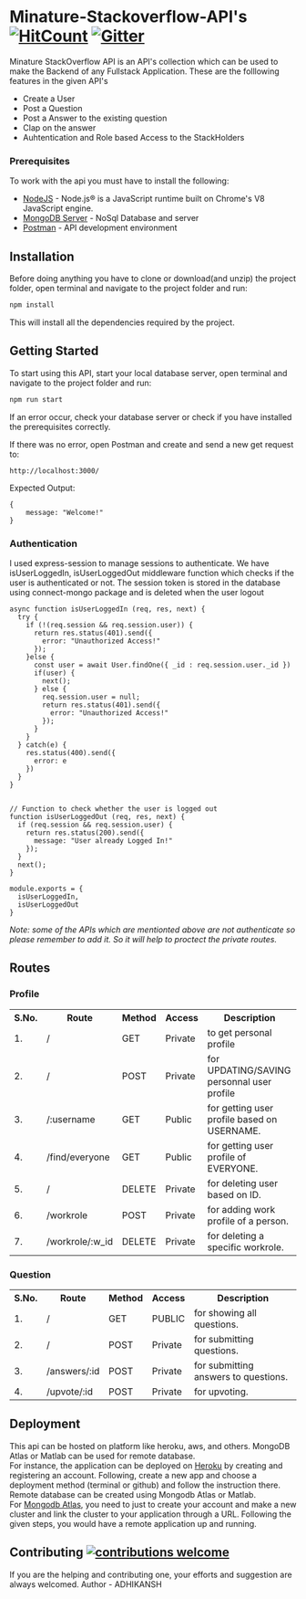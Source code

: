 # Minature-Stackoverflow-API's [![HitCount](http://hits.dwyl.io/HrithikMittal/Minature-Stackoverflow-APIs.svg)](http://hits.dwyl.io/HrithikMittal/Minature-Stackoverflow-APIs) [![Gitter](https://badges.gitter.im/GDTC_Hack-In/P03.svg)](https://gitter.im/GDTC_Hack-In/P03?utm_source=badge&utm_medium=badge&utm_campaign=pr-badge)

Minature StackOverflow API is an API's collection which can be used to make the
Backend of any Fullstack Application. These are the folllowing features in the
given API's

<ul>
  <li>Create a User</li>
  <li>Post a Question</li>
  <li>Post a Answer to the existing question</li>
  <li>Clap on the answer</li>
  <li>Auhtentication and Role based Access to the StackHolders</li>
</ul>

### Prerequisites

To work with the api you must have to install the following:

- [NodeJS](https://nodejs.org/en/download/) - Node.js® is a JavaScript runtime
  built on Chrome's V8 JavaScript engine.
- [MongoDB Server](https://docs.mongodb.com/manual/installation/) - NoSql
  Database and server
- [Postman](https://www.getpostman.com/downloads/) - API development environment

## Installation

Before doing anything you have to clone or download(and unzip) the project
folder, open terminal and navigate to the project folder and run:

```bash
npm install
```

This will install all the dependencies required by the project.

## Getting Started

To start using this API, start your local database server, open terminal and
navigate to the project folder and run:

```bash
npm run start
```

If an error occur, check your database server or check if you have installed the
prerequisites correctly.

If there was no error, open Postman and create and send a new get request to:

```
http://localhost:3000/
```

Expected Output:

```
{
	message: "Welcome!"
}
```

### Authentication

I used express-session to manage sessions to authenticate. We have
isUserLoggedIn, isUserLoggedOut middleware function which checks if the user is
authenticated or not. The session token is stored in the database using
connect-mongo package and is deleted when the user logout<br>

```
async function isUserLoggedIn (req, res, next) {
  try {
    if (!(req.session && req.session.user)) {
      return res.status(401).send({
        error: "Unauthorized Access!"
      });
    }else {
      const user = await User.findOne({ _id : req.session.user._id })
      if(user) {
        next();
      } else {
        req.session.user = null;
        return res.status(401).send({
          error: "Unauthorized Access!"
        });
      }
    }
  } catch(e) {
    res.status(400).send({
      error: e
    })
  }
}


// Function to check whether the user is logged out
function isUserLoggedOut (req, res, next) {
  if (req.session && req.session.user) {
    return res.status(200).send({
      message: "User already Logged In!"
    });
  }
  next();
}

module.exports = {
  isUserLoggedIn,
  isUserLoggedOut
}
```

<i>Note: some of the APIs which are mentionted above are not authenticate so
please remember to add it. So it will help to proctect the private routes.</i>

## Routes

### Profile

<table>
	<tr>
		<th>S.No.</th>
		<th>Route</th>
		<th>Method</th>
		<th>Access</th>
		<th>Description</th>
	</tr>
	<tr>
		<td>1.</td>
		<td>/</td>
		<td>GET</td>
		<td>Private</td>
		<td>to get personal profile</td>
	</tr>
	<tr>
		<td>2.</td>
		<td>/</td>
		<td>POST</td>
		<td>Private</td>
		<td>for UPDATING/SAVING personnal user profile</td>
	</tr>
	<tr>
		<td>3.</td>
		<td>/:username</td>
		<td>GET</td>
		<td>Public</td>
		<td>for getting user profile based on USERNAME.</td>
	</tr>
	<tr>
		<td>4.</td>
		<td>/find/everyone</td>
		<td>GET</td>
		<td>Public</td>
		<td>for getting user profile of EVERYONE.</td>
	</tr>
	<tr>
		<td>5.</td>
		<td>/</td>
		<td>DELETE</td>
		<td>Private</td>
		<td>for deleting user based on ID.</td>
	</tr>
	<tr>
		<td>6.</td>
		<td>/workrole</td>
		<td>POST</td>
		<td>Private</td>
		<td>for adding work profile of a person.</td>
	</tr>
	<tr>
		<td>7.</td>
		<td>/workrole/:w_id</td>
		<td>DELETE</td>
		<td>Private</td>
		<td>for deleting a specific workrole.</td>
	</tr>
	
</table>

### Question

<table>
	<tr>
		<th>S.No.</th>
		<th>Route</th>
		<th>Method</th>
		<th>Access</th>
		<th>Description</th>
	</tr>
	<tr>
		<td>1.</td>
		<td>/</td>
		<td>GET</td>
		<td>PUBLIC</td>
		<td>for showing all questions.</td>
	</tr>
	<tr>
		<td>2.</td>
		<td>/</td>
		<td>POST</td>
		<td>Private</td>
		<td>for submitting questions.</td>
	</tr>
	<tr>
		<td>3.</td>
		<td>/answers/:id</td>
		<td>POST</td>
		<td>Private</td>
		<td>for submitting answers to questions.</td>
	</tr>
	<tr>
		<td>4.</td>
		<td>/upvote/:id</td>
		<td>POST</td>
		<td>Private</td>
		<td>for upvoting.</td>
	</tr>
	
</table>

## Deployment

This api can be hosted on platform like heroku, aws, and others. MongoDB Atlas
or Matlab can be used for remote database.<br /> For instance, the application
can be deployed on [Heroku](https://signup.heroku.com/login) by creating and
registering an account. Following, create a new app and choose a deployment
method (terminal or github) and follow the instruction there. Remote database
can be created using Mongodb Atlas or Matlab.<br /> For
[Mongodb Atlas](https://cloud.mongodb.com/user?_ga=2.185306281.1809166196.1559570784-2125252051.1557828824#/atlas/register/accountProfile),
you need to just to create your account and make a new cluster and link the
cluster to your application through a URL. Following the given steps, you would
have a remote application up and running.

## Contributing [![contributions welcome](https://img.shields.io/badge/contributions-welcome-brightgreen.svg?style=flat)](https://github.com/dwyl/esta/issues)

If you are the helping and contributing one, your efforts and suggestion are
always welcomed. Author - ADHIKANSH
